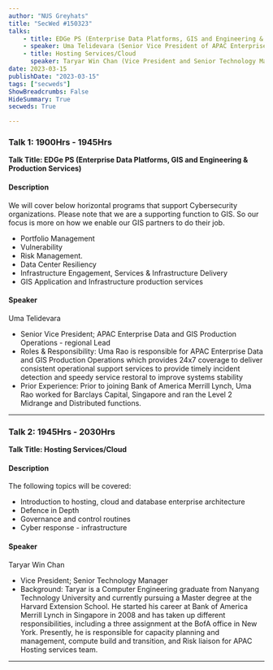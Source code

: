 ```yaml
---
author: "NUS Greyhats"
title: "SecWed #150323"
talks:
    - title: EDGe PS (Enterprise Data Platforms, GIS and Engineering & Production Services)
    - speaker: Uma Telidevara (Senior Vice President of APAC Enterprise Data and GIS Production Operations from Bank of America)
    - title: Hosting Services/Cloud
      speaker: Taryar Win Chan (Vice President and Senior Technology Manager from Bank of America)
date: 2023-03-15
publishDate: "2023-03-15"
tags: ["secweds"]
ShowBreadcrumbs: False
HideSummary: True
secweds: True

---
```



### Talk 1: 1900Hrs - 1945Hrs
**Talk Title: EDGe PS (Enterprise Data Platforms, GIS and Engineering & Production Services)**

#### Description

We will cover below horizontal programs that support Cybersecurity organizations. Please note that we are a supporting function to GIS. So our focus is more on how we enable our GIS partners to do their job.

 - Portfolio Management
 - Vulnerability
 - Risk Management.
 - Data Center Resiliency
 - Infrastructure Engagement, Services & Infrastructure Delivery
 - GIS Application and Infrastructure production services

#### Speaker

Uma Telidevara
 - Senior Vice President; APAC Enterprise Data and GIS Production Operations - regional Lead
 - Roles & Responsibility: Uma Rao is responsible for APAC Enterprise Data and GIS Production Operations which provides 24x7 coverage to deliver consistent operational support services to provide timely incident detection and speedy service restoral to improve systems stability
 - Prior Experience: Prior to joining Bank of America Merrill Lynch, Uma Rao worked for Barclays Capital, Singapore and ran the Level 2 Midrange and Distributed functions.

---

### Talk 2: 1945Hrs - 2030Hrs
**Talk Title: Hosting Services/Cloud**

#### Description

The following topics will be covered:  

 - Introduction to hosting, cloud and database enterprise architecture
 - Defence in Depth
 - Governance and control routines
 - Cyber response - infrastructure

#### Speaker

Taryar Win Chan
 - Vice President; Senior Technology Manager
 - Background: Taryar is a Computer Engineering graduate from Nanyang Technology University and currently pursuing a Master degree at the Harvard Extension School. He started his career at Bank of America Merrill Lynch in Singapore in 2008 and has taken up different responsibilities, including a three assignment at the BofA office in New York. Presently, he is responsible for capacity planning and management, compute build and transition, and Risk liaison for APAC Hosting services team.

 ___
